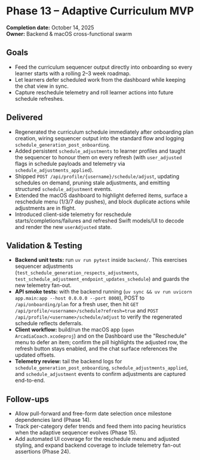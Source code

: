 # Phase 13 – Adaptive Curriculum MVP

**Completion date:** October 14, 2025  
**Owner:** Backend & macOS cross-functional swarm

## Goals
- Feed the curriculum sequencer output directly into onboarding so every learner starts with a rolling 2–3 week roadmap.
- Let learners defer scheduled work from the dashboard while keeping the chat view in sync.
- Capture reschedule telemetry and roll learner actions into future schedule refreshes.

## Delivered
- Regenerated the curriculum schedule immediately after onboarding plan creation, wiring sequencer output into the standard flow and logging `schedule_generation_post_onboarding`.
- Added persistent `schedule_adjustments` to learner profiles and taught the sequencer to honour them on every refresh (with `user_adjusted` flags in schedule payloads and telemetry via `schedule_adjustments_applied`).
- Shipped `POST /api/profile/{username}/schedule/adjust`, updating schedules on demand, pruning stale adjustments, and emitting structured `schedule_adjustment` events.
- Extended the macOS dashboard to highlight deferred items, surface a reschedule menu (1/3/7 day pushes), and block duplicate actions while adjustments are in flight.
- Introduced client-side telemetry for reschedule starts/completions/failures and refreshed Swift models/UI to decode and render the new `userAdjusted` state.

## Validation & Testing
- **Backend unit tests:** run `uv run pytest` inside `backend/`. This exercises sequencer adjustments (`test_schedule_generation_respects_adjustments`, `test_schedule_adjustment_endpoint_updates_schedule`) and guards the new telemetry fan-out.
- **API smoke tests:** with the backend running (`uv sync && uv run uvicorn app.main:app --host 0.0.0.0 --port 8000`), POST to `/api/onboarding/plan` for a fresh user, then hit `GET /api/profile/<username>/schedule?refresh=true` and `POST /api/profile/<username>/schedule/adjust` to verify the regenerated schedule reflects deferrals.
- **Client workflow:** build/run the macOS app (`open ArcadiaCoach.xcodeproj`) and on the Dashboard use the "Reschedule" menu to defer an item; confirm the pill highlights the adjusted row, the refresh button stays enabled, and the chat surface references the updated offsets.
- **Telemetry review:** tail the backend logs for `schedule_generation_post_onboarding`, `schedule_adjustments_applied`, and `schedule_adjustment` events to confirm adjustments are captured end-to-end.

## Follow-ups
- Allow pull-forward and free-form date selection once milestone dependencies land (Phase 14).
- Track per-category defer trends and feed them into pacing heuristics when the adaptive sequencer evolves (Phase 15).
- Add automated UI coverage for the reschedule menu and adjusted styling, and expand backend coverage to include telemetry fan-out assertions (Phase 24).
